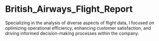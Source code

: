 # British_Airways_Flight_Report
Specializing in the analysis of diverse aspects of flight data, I focused on optimizing operational efficiency, enhancing customer satisfaction, and driving informed decision-making processes within the company.
